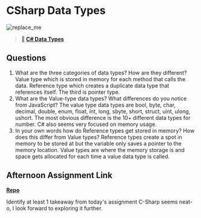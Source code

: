 # CSharp Data Types

![replace_me](https://codeworks.blob.core.windows.net/public/assets/img/illustrations/placeholder.svg)

> **📖 [C# Data Types](https://codeworksacademy.com/fs-student-guide/resources/wk10/01-CSharp-Generics)**

## Questions

1. What are the three categories of data types? How are they different?
  Value type which is stored in memory for each method that calls the data.  Reference type which creates a duplicate data type that references itself. The third is pointer type.
2. What are the Value-type data types? What differences do you notice from JavaScript?
    The value type data types are bool, byte, char, decimal, double, enum, float, int, long, sbyte, short, struct, uint, ulong, ushort.  The most obvious difference is the 10+ different data types for number.  C# also seems very focused on memory usage.
3. In your own words how do Reference types get stored in memory? How does this differ from Value types?
    Reference types create a spot in memory to be stored at but the variable only saves a pointer to the memory location.  Value types are where the memory storage is and space gets allocated for each time a value data type is called.

## Afternoon Assignment Link

**[Repo](https://github.com/EricMGustafson/rockpaperscissors)**

Identify at least 1 takeaway from today's assignment
C-Sharp seems neat-o,  I look forward to exploring it further.